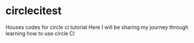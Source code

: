 # circlecitest
Houses codes for circle ci tutorial 
Here I will be sharing my journey through learning how to use circle CI
